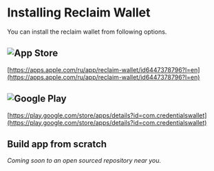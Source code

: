 # Installing Reclaim Wallet

You can install the reclaim wallet from following options.

## ![App Store](https://a11ybadges.com/badge?logo=appstore)

[https://apps.apple.com/ru/app/reclaim-wallet/id6447378796?l=en](https://apps.apple.com/ru/app/reclaim-wallet/id6447378796?l=en)

## ![Google Play](https://a11ybadges.com/badge?logo=googleplay)

[https://play.google.com/store/apps/details?id=com.credentialswallet](https://play.google.com/store/apps/details?id=com.credentialswallet)

## Build app from scratch

_Coming soon to an open sourced repository near you._
